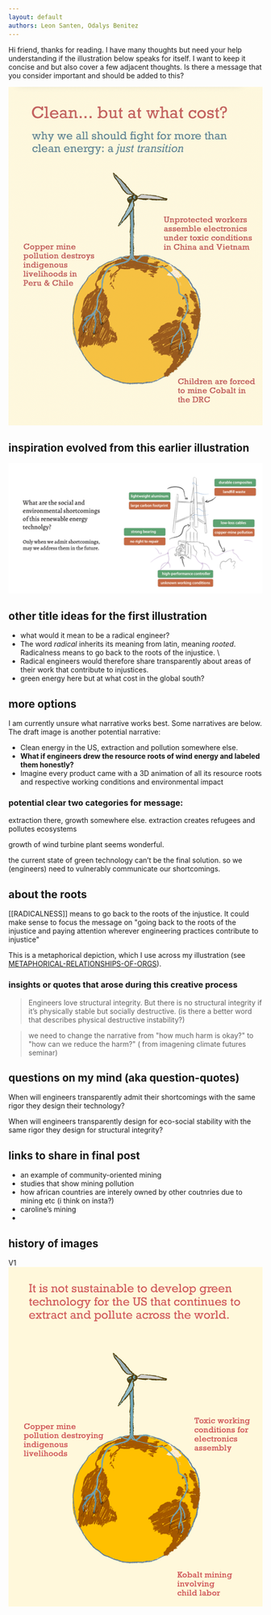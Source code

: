 ```yaml
---
layout: default
authors: Leon Santen, Odalys Benitez
---
```

Hi friend, thanks for reading. I have many thoughts but need your help understanding if the illustration below speaks for itself. I want to keep it concise and but also cover a few adjacent thoughts. Is there a message that you consider important and should be added to this? 

![](media/cleanshot_2024-08-17-at-22-33-05@2x.png)



## inspiration evolved from this earlier illustration 

![](media/cleanshot_2024-07-27-at-17-48-57@2x.png)


## other title ideas for the first illustration
- what would it mean to be a radical engineer?
- The word *radical* inherits its meaning from latin, meaning *rooted*. Radicalness means to go back to the roots of the injustice. \
- Radical engineers would therefore share transparently about areas of their work that contribute to injustices. 
- green energy here but at what cost in the global south? 
## more options 

I am currently unsure what narrative works best. Some narratives are below. The draft image is another potential narrative:
- Clean energy in the US, extraction and pollution somewhere else. 
- **What if engineers drew the resource roots of wind energy and labeled them honestly?** 
- Imagine every product came with a 3D animation of all its resource roots and respective working conditions and environmental impact 

### potential clear two categories for message:

extraction there, growth somewhere else. 
extraction creates refugees and pollutes ecosystems 

growth of wind turbine plant seems wonderful. 

the current state of green technology can’t be the final solution. so we (engineers) need to vulnerably communicate our shortcomings.
## about the roots
[[RADICALNESS]] means to go back to the roots of the injustice. It could make sense to focus the message on "going back to the roots of the injustice and paying attention wherever engineering practices contribute to injustice"

This is a metaphorical depiction, which I use across my illustration (see [METAPHORICAL-RELATIONSHIPS-OF-ORGS](METAPHORICAL-RELATIONSHIPS-OF-ORGS.md)).

### insights or quotes that arose during this creative process 
> Engineers love structural integrity. But there is no structural integrity if it’s physically stable but socially destructive. (is there a better word that describes physical destructive instability?)

>we need to change the narrative from "how much harm is okay?" to "how can we reduce the harm?" ( from imagening climate futures seminar)

## questions on my mind (aka question-quotes)
When will engineers transparently admit their shortcomings with the same rigor they design their technology?

When will engineers transparently design for eco-social stability with the same rigor they design for structural integrity?

## links to share in final post 
- an example of community-oriented mining 
- studies that show mining pollution 
- how african countries are interely owned by other coutnries due to mining etc (i think on insta?)
- caroline’s mining 
- 


## history of images

V1
![](media/ROOTS-OF-RENEWABLES_1.png)